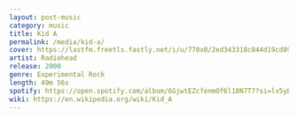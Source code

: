 ```yaml
---
layout: post-music
category: music
title: Kid A
permalink: /media/kid-a/
cover: https://lastfm.freetls.fastly.net/i/u/770x0/2ed343318c844d19cd897ec67fad11c4.jpg#2ed343318c844d19cd897ec67fad11c4
artist: Radiohead
release: 2000
genre: Experimental Rock
length: 49m 56s
spotify: https://open.spotify.com/album/6GjwtEZcfenmOf6l18N7T7?si=lv5yD5nDQLCF0tbASrJ7AA
wiki: https://en.wikipedia.org/wiki/Kid_A
---
```

